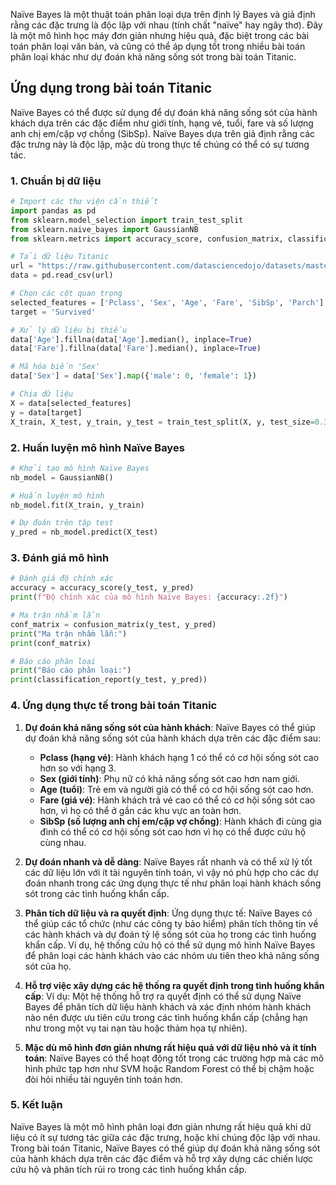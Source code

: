 Naïve Bayes là một thuật toán phân loại dựa trên định lý Bayes và giả định rằng các đặc trưng là độc lập với nhau (tính chất "naïve" hay ngây thơ). Đây là một mô hình học máy đơn giản nhưng hiệu quả, đặc biệt trong các bài toán phân loại văn bản, và cũng có thể áp dụng tốt trong nhiều bài toán phân loại khác như dự đoán khả năng sống sót trong bài toán Titanic.

## Ứng dụng trong bài toán Titanic

Naïve Bayes có thể được sử dụng để dự đoán khả năng sống sót của hành khách dựa trên các đặc điểm như giới tính, hạng vé, tuổi, fare và số lượng anh chị em/cặp vợ chồng (SibSp). Naïve Bayes dựa trên giả định rằng các đặc trưng này là độc lập, mặc dù trong thực tế chúng có thể có sự tương tác.

### 1. Chuẩn bị dữ liệu

```python
# Import các thư viện cần thiết
import pandas as pd
from sklearn.model_selection import train_test_split
from sklearn.naive_bayes import GaussianNB
from sklearn.metrics import accuracy_score, confusion_matrix, classification_report

# Tải dữ liệu Titanic
url = "https://raw.githubusercontent.com/datasciencedojo/datasets/master/titanic.csv"
data = pd.read_csv(url)

# Chọn các cột quan trọng
selected_features = ['Pclass', 'Sex', 'Age', 'Fare', 'SibSp', 'Parch']
target = 'Survived'

# Xử lý dữ liệu bị thiếu
data['Age'].fillna(data['Age'].median(), inplace=True)
data['Fare'].fillna(data['Fare'].median(), inplace=True)

# Mã hóa biến 'Sex'
data['Sex'] = data['Sex'].map({'male': 0, 'female': 1})

# Chia dữ liệu
X = data[selected_features]
y = data[target]
X_train, X_test, y_train, y_test = train_test_split(X, y, test_size=0.3, random_state=42)
```

### 2. Huấn luyện mô hình Naïve Bayes

```python
# Khởi tạo mô hình Naïve Bayes
nb_model = GaussianNB()

# Huấn luyện mô hình
nb_model.fit(X_train, y_train)

# Dự đoán trên tập test
y_pred = nb_model.predict(X_test)
```

### 3. Đánh giá mô hình

```python
# Đánh giá độ chính xác
accuracy = accuracy_score(y_test, y_pred)
print(f"Độ chính xác của mô hình Naïve Bayes: {accuracy:.2f}")

# Ma trận nhầm lẫn
conf_matrix = confusion_matrix(y_test, y_pred)
print("Ma trận nhầm lẫn:")
print(conf_matrix)

# Báo cáo phân loại
print("Báo cáo phân loại:")
print(classification_report(y_test, y_pred))
```

### 4. Ứng dụng thực tế trong bài toán Titanic

1. **Dự đoán khả năng sống sót của hành khách**:
   Naïve Bayes có thể giúp dự đoán khả năng sống sót của hành khách dựa trên các đặc điểm sau:
   - **Pclass (hạng vé)**: Hành khách hạng 1 có thể có cơ hội sống sót cao hơn so với hạng 3.
   - **Sex (giới tính)**: Phụ nữ có khả năng sống sót cao hơn nam giới.
   - **Age (tuổi)**: Trẻ em và người già có thể có cơ hội sống sót cao hơn.
   - **Fare (giá vé)**: Hành khách trả vé cao có thể có cơ hội sống sót cao hơn, vì họ có thể ở gần các khu vực an toàn hơn.
   - **SibSp (số lượng anh chị em/cặp vợ chồng)**: Hành khách đi cùng gia đình có thể có cơ hội sống sót cao hơn vì họ có thể được cứu hộ cùng nhau.

2. **Dự đoán nhanh và dễ dàng**:
   Naïve Bayes rất nhanh và có thể xử lý tốt các dữ liệu lớn với ít tài nguyên tính toán, vì vậy nó phù hợp cho các dự đoán nhanh trong các ứng dụng thực tế như phân loại hành khách sống sót trong các tình huống khẩn cấp.

3. **Phân tích dữ liệu và ra quyết định**:
   Ứng dụng thực tế: Naïve Bayes có thể giúp các tổ chức (như các công ty bảo hiểm) phân tích thông tin về các hành khách và dự đoán tỷ lệ sống sót của họ trong các tình huống khẩn cấp. Ví dụ, hệ thống cứu hộ có thể sử dụng mô hình Naïve Bayes để phân loại các hành khách vào các nhóm ưu tiên theo khả năng sống sót của họ.

4. **Hỗ trợ việc xây dựng các hệ thống ra quyết định trong tình huống khẩn cấp**:
   Ví dụ: Một hệ thống hỗ trợ ra quyết định có thể sử dụng Naïve Bayes để phân tích dữ liệu hành khách và xác định nhóm hành khách nào nên được ưu tiên cứu trong các tình huống khẩn cấp (chẳng hạn như trong một vụ tai nạn tàu hoặc thảm họa tự nhiên).

5. **Mặc dù mô hình đơn giản nhưng rất hiệu quả với dữ liệu nhỏ và ít tính toán**:
   Naïve Bayes có thể hoạt động tốt trong các trường hợp mà các mô hình phức tạp hơn như SVM hoặc Random Forest có thể bị chậm hoặc đòi hỏi nhiều tài nguyên tính toán hơn.

### 5. Kết luận

Naïve Bayes là một mô hình phân loại đơn giản nhưng rất hiệu quả khi dữ liệu có ít sự tương tác giữa các đặc trưng, hoặc khi chúng độc lập với nhau. Trong bài toán Titanic, Naïve Bayes có thể giúp dự đoán khả năng sống sót của hành khách dựa trên các đặc điểm và hỗ trợ xây dựng các chiến lược cứu hộ và phân tích rủi ro trong các tình huống khẩn cấp.

